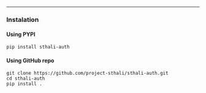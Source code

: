 
---

### Instalation

#### Using PYPI

```
pip install sthali-auth
```

#### Using GitHub repo

```
git clone https://github.com/project-sthali/sthali-auth.git
cd sthali-auth
pip install .
```
